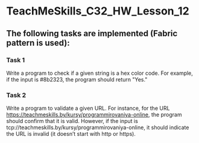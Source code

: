 # TeachMeSkills_C32_HW_Lesson_12

## The following tasks are implemented (Fabric pattern is used):
### Task 1
Write a program to check if a given string is a hex color code.
For example, if the input is #8b2323, the program should return "Yes."

### Task 2
Write a program to validate a given URL.
For instance, for the URL https://teachmeskills.by/kursy/programmirovaniya-online, the program should confirm that it is valid. However, if the input is tcp://teachmeskills.by/kursy/programmirovaniya-online, it should indicate the URL is invalid (it doesn’t start with http or https).
